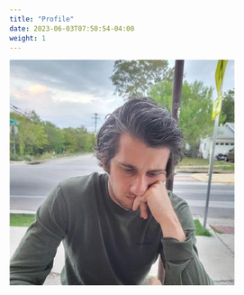 ```yaml
---
title: "Profile"
date: 2023-06-03T07:50:54-04:00
weight: 1
---
```


![Profile Pic](/static/img/home.jpg)